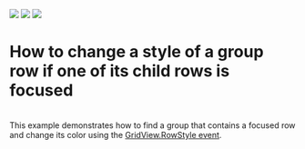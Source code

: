 <!-- default badges list -->
![](https://img.shields.io/endpoint?url=https://codecentral.devexpress.com/api/v1/VersionRange/128625947/10.1.4%2B)
[![](https://img.shields.io/badge/Open_in_DevExpress_Support_Center-FF7200?style=flat-square&logo=DevExpress&logoColor=white)](https://supportcenter.devexpress.com/ticket/details/E2853)
[![](https://img.shields.io/badge/📖_How_to_use_DevExpress_Examples-e9f6fc?style=flat-square)](https://docs.devexpress.com/GeneralInformation/403183)
<!-- default badges end -->
# How to change a style of a group row if one of its child rows is focused


<p><br />
This example demonstrates how to find a group that contains a focused row and change its color using the <a href="http://documentation.devexpress.com/#WindowsForms/DevExpressXtraGridViewsGridGridView_RowStyletopic">GridView.RowStyle event</a>.</p>

<br/>


